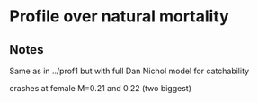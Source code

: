 # Profile over natural mortality
## Notes
Same as in ../prof1 but with full Dan Nichol model for catchability

crashes at female M=0.21 and 0.22 (two biggest)
